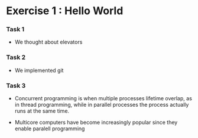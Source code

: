 # Exercise 1 : Hello World

### Task 1
- We thought about elevators

### Task 2
- We implemented git

### Task 3

- Concurrent programming is when multiple processes lifetime overlap, as in thread programming, while in parallel processes the process actually runs at the same time.

- Multicore computers have become increasingly popular since they enable paralell programming

